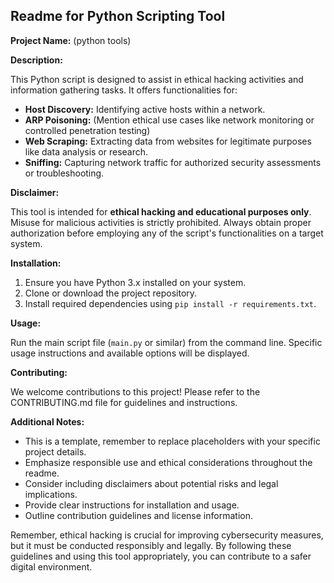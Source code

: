 ## Readme for Python Scripting Tool

**Project Name:** (python tools)

**Description:**

This Python script is designed to assist in ethical hacking activities and information gathering tasks. It offers functionalities for:

* **Host Discovery:** Identifying active hosts within a network.
* **ARP Poisoning:** (Mention ethical use cases like network monitoring or controlled penetration testing)
* **Web Scraping:** Extracting data from websites for legitimate purposes like data analysis or research.
* **Sniffing:** Capturing network traffic for authorized security assessments or troubleshooting.

**Disclaimer:**

This tool is intended for **ethical hacking and educational purposes only**. Misuse for malicious activities is strictly prohibited. Always obtain proper authorization before employing any of the script's functionalities on a target system.

**Installation:**

1. Ensure you have Python 3.x installed on your system.
2. Clone or download the project repository.
3. Install required dependencies using `pip install -r requirements.txt`.

**Usage:**

Run the main script file (`main.py` or similar) from the command line. Specific usage instructions and available options will be displayed.

**Contributing:**

We welcome contributions to this project! Please refer to the CONTRIBUTING.md file for guidelines and instructions.


**Additional Notes:**

* This is a template, remember to replace placeholders with your specific project details.
* Emphasize responsible use and ethical considerations throughout the readme.
* Consider including disclaimers about potential risks and legal implications.
* Provide clear instructions for installation and usage.
* Outline contribution guidelines and license information.

Remember, ethical hacking is crucial for improving cybersecurity measures, but it must be conducted responsibly and legally. By following these guidelines and using this tool appropriately, you can contribute to a safer digital environment.
